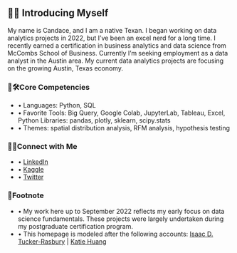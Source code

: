 ## 🔗👋 Introducing Myself 
My name is Candace, and I am a native Texan. I began working on data analytics projects in 2022, but I’ve been an excel nerd for a long time. I recently earned a certification in business analytics and data science from McCombs School of Business. 
Currently I’m seeking employment as a data analyst in the Austin area. My current data analytics projects are focusing on the growing Austin, Texas economy. 

### 🔗🛠️Core Competencies
- •	Languages: Python, SQL
- •	Favorite Tools: Big Query, Google Colab, JupyterLab, Tableau, Excel, Python Libraries: pandas, plotly, sklearn, scipy.stats
- •	Themes: spatial distribution analysis, RFM analysis, hypothesis testing

### 🔗🙌Connect with Me 
- •	[LinkedIn](https://www.linkedin.com/in/candacebunkley/)
- •	[Kaggle](https://www.kaggle.com/candaceb)
- •	[Twitter](https://twitter.com/CandaceBunkley)

### 🔗Footnote
- •	My work here up to September 2022 reflects my early focus on data science fundamentals. These projects were largely undertaken during my postgraduate certification program. 
- •	This homepage is modeled after the following accounts: [Isaac D. Tucker-Rasbury](https://github.com/TuckerRasbury) | [Katie Huang](https://github.com/katiehuangx)
